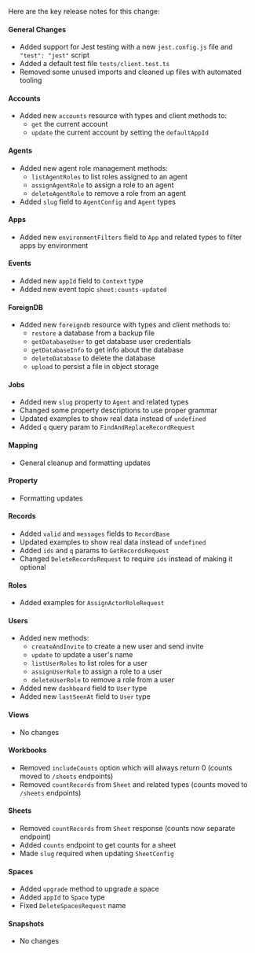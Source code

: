Here are the key release notes for this change:

#### General Changes
- Added support for Jest testing with a new `jest.config.js` file and `"test": "jest"` script
- Added a default test file `tests/client.test.ts`
- Removed some unused imports and cleaned up files with automated tooling

#### Accounts
- Added new `accounts` resource with types and client methods to:
    - `get` the current account
    - `update` the current account by setting the `defaultAppId`

#### Agents
- Added new agent role management methods:
    - `listAgentRoles` to list roles assigned to an agent
    - `assignAgentRole` to assign a role to an agent
    - `deleteAgentRole` to remove a role from an agent
- Added `slug` field to `AgentConfig` and `Agent` types

#### Apps
- Added new `environmentFilters` field to `App` and related types to filter apps by environment

#### Events
- Added new `appId` field to `Context` type
- Added new event topic `sheet:counts-updated`

#### ForeignDB
- Added new `foreigndb` resource with types and client methods to:
    - `restore` a database from a backup file
    - `getDatabaseUser` to get database user credentials
    - `getDatabaseInfo` to get info about the database
    - `deleteDatabase` to delete the database
    - `upload` to persist a file in object storage

#### Jobs
- Added new `slug` property to `Agent` and related types
- Changed some property descriptions to use proper grammar
- Updated examples to show real data instead of `undefined`
- Added `q` query param to `FindAndReplaceRecordRequest`

#### Mapping
- General cleanup and formatting updates

#### Property
- Formatting updates

#### Records
- Added `valid` and `messages` fields to `RecordBase` 
- Updated examples to show real data instead of `undefined`
- Added `ids` and `q` params to `GetRecordsRequest`
- Changed `DeleteRecordsRequest` to require `ids` instead of making it optional

#### Roles
- Added examples for `AssignActorRoleRequest`

#### Users
- Added new methods:
    - `createAndInvite` to create a new user and send invite
    - `update` to update a user's name
    - `listUserRoles` to list roles for a user 
    - `assignUserRole` to assign a role to a user
    - `deleteUserRole` to remove a role from a user
- Added new `dashboard` field to `User` type
- Added new `lastSeenAt` field to `User` type

#### Views
- No changes

#### Workbooks 
- Removed `includeCounts` option which will always return 0 (counts moved to `/sheets` endpoints)
- Removed `countRecords` from `Sheet` and related types (counts moved to `/sheets` endpoints)

#### Sheets
- Removed `countRecords` from `Sheet` response (counts now separate endpoint)
- Added `counts` endpoint to get counts for a sheet 
- Made `slug` required when updating `SheetConfig`

#### Spaces
- Added `upgrade` method to upgrade a space
- Added `appId` to `Space` type 
- Fixed `DeleteSpacesRequest` name 

#### Snapshots
- No changes